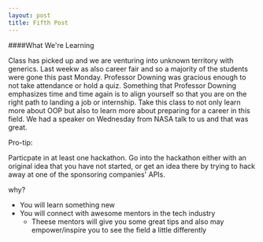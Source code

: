 ```yaml
---
layout: post
title: Fifth Post
---
```


####What We're Learning


Class has picked up and we are venturing into unknown territory with generics.
Last weekw as also career fair and so a majority of the students were gone this past Monday.
Professor Downing was gracious enough to not take attendance or hold a quiz.
Something that Professor Downing emphasizes time and time again is to align yourself so that you are on the right path to landing a job or internship.
Take this class to not only learn more about OOP but also to learn more about preparing for a career in this field.
We had a speaker on Wednesday from NASA talk to us and that was great.


Pro-tip:

Particpate in at least one hackathon.
Go into the hackathon either with an original idea that you have not started, or get an idea there by trying to hack away at one of the sponsoring companies' APIs.

why?
  * You will learn something new
  * You will connect with awesome mentors in the tech industry
    * Theese mentors will give you some great tips and also may empower/inspire you to see the field a little differently
